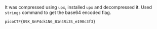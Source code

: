 It was compressed using `upx`, installed `upx` and decompressed it.
Used `strings` command to get the base64 encoded flag.

`picoCTF{U9X_UnP4ck1N6_B1n4Ri3S_e190c3f3}`
